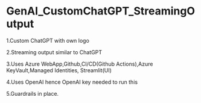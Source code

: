 # GenAI_CustomChatGPT_StreamingOutput

1.Custom ChatGPT with own logo 

2.Streaming output similar to ChatGPT

3.Uses Azure WebApp,Github,CI/CD(Github Actions),Azure KeyVault,Managed Identities, Streamlit(UI)

4.Uses OpenAI hence OpenAI key needed to run this

5.Guardrails in place.
